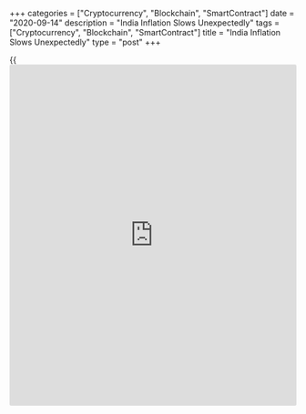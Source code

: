 +++
categories = ["Cryptocurrency", "Blockchain", "SmartContract"]
date = "2020-09-14"
description = "India Inflation Slows Unexpectedly"
tags = ["Cryptocurrency", "Blockchain", "SmartContract"]
title = "India Inflation Slows Unexpectedly"
type = "post"
+++

{{<iframe id="large-banner" src="https://www.bounty.group/#slide=18.0" width="100%" height="600" scrolling="no" style="border: 0px solid rgb(216, 221, 230); border-radius: 3px;">}}

India's consumer price inflation slowed slightly in August, defying
expectations for a modest acceleration, figures from the statistical
office showed on Monday.  
  
The consumer price index rose 6.69 percent year-on-year following a 6.73
percent increase in July. Economists had forecast 6.85 percent
inflation.  
  
The food price inflation eased to 9.05 percent from 9.27 percent.  
  
Compared to the previous month, the CPI rose 0.52 percent and the food
price index climbed 0.70 percent in August.  
  
As various pandemic related restrictions were gradually lifted and
nonessential activities started resuming operations, availability of
price data has also improved, the statistical office said.

For comments and feedback [contact](https://www.playgroundfx.com/contact/): editorial@rtt[news](https://www.letsplayfx.com/blog/forex-news-website/).com

[Economic News][1]

 **What parts of the world are seeing the best (and worst) economic
performances lately? Click[here][2] to check out our [Econ Scorecard][2]
and find out! See up-to-the-moment [ranking](https://www.playgroundfx.com/blog/crypto-exchange-ranking/)s for the best and worst
performers in [GDP][3], [unemployment rate][4], [inflation][5] and much
more.**

   1. www.rtt[news](https://www.letsplayfx.com/blog/forex-news-website/).com/Content/EconomicNews.aspx
   2. www.rtt[news](https://www.letsplayfx.com/blog/forex-news-website/).com/economic-scorecard/world-rank/unemployment-rate/highest-performance.aspx
   3. www.rtt[news](https://www.letsplayfx.com/blog/forex-news-website/).com/economic-scorecard/world-rank/GDP/highest-performance.aspx
   4. www.rtt[news](https://www.letsplayfx.com/blog/forex-news-website/).com/economic-scorecard/world-rank/unemployment-rate/lowest-performance.aspx
   5. www.rtt[news](https://www.letsplayfx.com/blog/forex-news-website/).com/economic-scorecard/world-rank/CPI/highest-performance.aspx